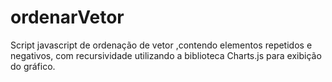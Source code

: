 # ordenarVetor
Script javascript de ordenação de vetor ,contendo elementos repetidos e negativos, com recursividade utilizando a biblioteca Charts.js para exibição do gráfico.
